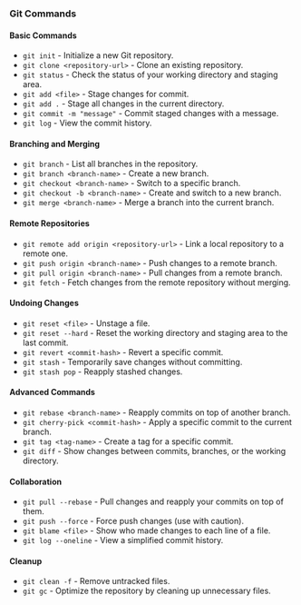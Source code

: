 ### Git Commands

#### Basic Commands
- `git init` - Initialize a new Git repository.
- `git clone <repository-url>` - Clone an existing repository.
- `git status` - Check the status of your working directory and staging area.
- `git add <file>` - Stage changes for commit.
- `git add .` - Stage all changes in the current directory.
- `git commit -m "message"` - Commit staged changes with a message.
- `git log` - View the commit history.

#### Branching and Merging
- `git branch` - List all branches in the repository.
- `git branch <branch-name>` - Create a new branch.
- `git checkout <branch-name>` - Switch to a specific branch.
- `git checkout -b <branch-name>` - Create and switch to a new branch.
- `git merge <branch-name>` - Merge a branch into the current branch.

#### Remote Repositories
- `git remote add origin <repository-url>` - Link a local repository to a remote one.
- `git push origin <branch-name>` - Push changes to a remote branch.
- `git pull origin <branch-name>` - Pull changes from a remote branch.
- `git fetch` - Fetch changes from the remote repository without merging.

#### Undoing Changes
- `git reset <file>` - Unstage a file.
- `git reset --hard` - Reset the working directory and staging area to the last commit.
- `git revert <commit-hash>` - Revert a specific commit.
- `git stash` - Temporarily save changes without committing.
- `git stash pop` - Reapply stashed changes.

#### Advanced Commands
- `git rebase <branch-name>` - Reapply commits on top of another branch.
- `git cherry-pick <commit-hash>` - Apply a specific commit to the current branch.
- `git tag <tag-name>` - Create a tag for a specific commit.
- `git diff` - Show changes between commits, branches, or the working directory.

#### Collaboration
- `git pull --rebase` - Pull changes and reapply your commits on top of them.
- `git push --force` - Force push changes (use with caution).
- `git blame <file>` - Show who made changes to each line of a file.
- `git log --oneline` - View a simplified commit history.

#### Cleanup
- `git clean -f` - Remove untracked files.
- `git gc` - Optimize the repository by cleaning up unnecessary files.

